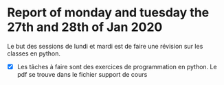 # Report of monday and tuesday the 27th and 28th of Jan 2020

Le but des sessions de lundi et mardi est de faire une révision sur les classes en python.
- [x] Les tâches à faire sont des exercices de programmation en python.
      Le pdf se trouve dans le fichier support de cours

